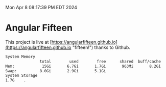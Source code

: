 Mon Apr  8 08:17:39 PM EDT 2024

# Angular Fifteen


This project is live at [https://angularfifteen.github.io](https://angularfifteen.github.io "fifteen!") thanks to Github.

```bash
System Memory
               total        used        free      shared  buff/cache   available
Mem:            15Gi       6.7Gi       1.7Gi       963Mi       8.2Gi       8.6Gi
Swap:          8.0Gi       2.9Gi       5.1Gi
System Storage
1.7G	.
```

